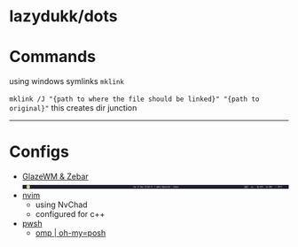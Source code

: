 # lazydukk/dots

# Commands
using windows symlinks `mklink`

`mklink /J "{path to where the file should be linked}" "{path to original}"`
this creates dir junction

---
# Configs
- [GlazeWM & Zebar](./windows/.glzr) 
![zebar](./assets/zebar.png)
- [nvim](./windows/AppData/Local/nvim/)
    - using NvChad
    - configured for c++
- [pwsh](./windows/Documents/PowerShell)
    - [omp | oh-my=posh](./windows/omp-themes/)
